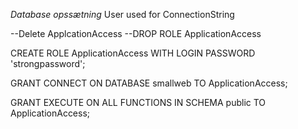 *Database opssætning*
User used for ConnectionString

--Delete ApplcationAccess
--DROP ROLE ApplicationAccess

CREATE ROLE ApplicationAccess WITH
    LOGIN
    PASSWORD 'strongpassword';

GRANT CONNECT ON DATABASE smallweb TO ApplicationAccess;

GRANT EXECUTE ON ALL FUNCTIONS IN SCHEMA public TO ApplicationAccess;


